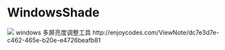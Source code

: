 # WindowsShade
<img src="https://gitee.com/qizl/SiteContent/raw/master/Images/WindowsShade/6366890016291518825946326.png"/>  
windows 多屏亮度调整工具  
http://enjoycodes.com/ViewNote/dc7e3d7e-c462-465e-b20e-e4726beafb81
